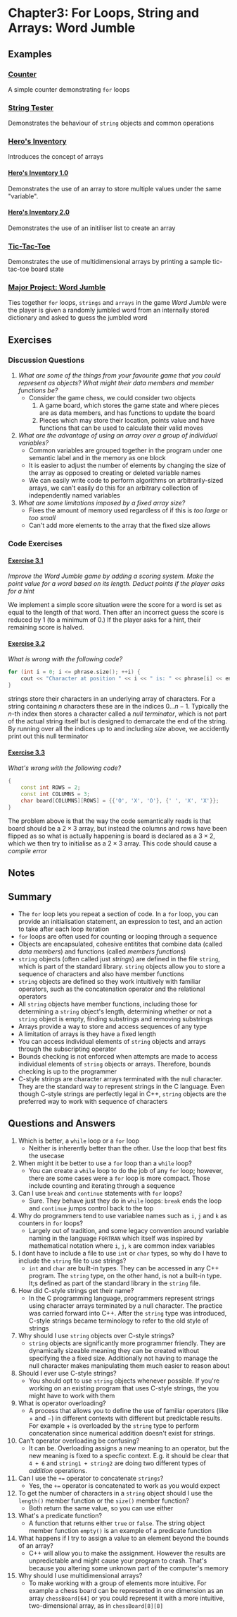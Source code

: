 # Chapter3: For Loops, String and Arrays: Word Jumble

## Examples

### [Counter](./Examples/01_Counter/counter.cpp)

A simple counter demonstrating `for` loops

### [String Tester](./Examples/02_StringTester/string_tester.cpp)

Demonstrates the behaviour of `string` objects and common operations

### [Hero's Inventory](./Examples/03_HerosInventory/)

Introduces the concept of arrays

#### [Hero's Inventory 1.0](./Examples/03_HerosInventory/v1/heros_inventory.cpp)

Demonstrates the use of an array to store multiple values under the same "variable".

#### [Hero's Inventory 2.0](./Examples/03_HerosInventory/v2/heros_inventory.cpp)

Demonstrates the use of an initiliser list to create an array

### [Tic-Tac-Toe](./Examples/04_TicTacToe/tictactoe.cpp)

Demonstrates the use of multidimensional arrays by printing a sample tic-tac-toe board state

### [Major Project: Word Jumble](./Examples/05_WordJumble/word_jumble.cpp)

Ties together `for` loops, `strings` and `arrays` in the game *Word Jumble* were the player is given a randomly jumbled word from an internally stored dictionary and asked to guess the jumbled word

## Exercises

### Discussion Questions

1. *What are some of the things from your favourite game that you could represent as objects? What might their data members and member functions be?*
    - Consider the game chess, we could consider two objects
        1. A game board, which stores the game state and where pieces are as data members, and has functions to update the board
        2. Pieces which may store their location, points value and have functions that can be used to calculate their valid moves
2. *What are the advantage of using an array over a group of individual variables?*
    - Common variables are grouped together in the program under one semantic label and in the memory as one block
    - It is easier to adjust the number of elements by changing the size of the array as opposed to creating or deleted variable names
    - We can easily write code to perform algorithms on arbitrarily-sized arrays, we can't easily do this for an arbitrary collection of independently named variables
3. *What are some limitations imposed by a fixed array size?*
    - Fixes the amount of memory used regardless of if this is *too large* or *too small*
    - Can't add more elements to the array that the fixed size allows

### Code Exercises

#### [Exercise 3.1](./Exercises/Ex3_1/word_jumble.cpp)

*Improve the Word Jumble game by adding a scoring system. Make the point value for a word based on its length. Deduct points if the player asks for a hint*

We implement a simple score situation were the score for a word is set as equal to the length of that word. Then after an incorrect guess the score is reduced by $1$ (to a minimum of $0$.) If the player asks for a hint, their remaining score is halved.

#### [Exercise 3.2](./Exercises/Ex3_2/phrase.cpp)

*What is wrong with the following code?*

```cpp
for (int i = 0; i <= phrase.size(); ++i) {
    cout << "Character at position " << i << " is: " << phrase[i] << endl;
}
```

strings store their characters in an underlying array of characters. For a string containing $`n`$ characters these are in the indices $0 \ldots n - 1$. Typically the $n$-th index then stores a character called a *null terminator*, which is not part of the actual string itself but is designed to demarcate the end of the string. By running over all the indices up to and including *size* above, we accidently print out this null terminator

#### [Exercise 3.3](./Exercises/Ex3_3/grid.cpp)

*What's wrong with the following code?*

```cpp
{
    const int ROWS = 2;
    const int COLUMNS = 3;
    char board[COLUMNS][ROWS] = {{'O', 'X', 'O'}, {' ', 'X', 'X'}};
}
```

The problem above is that the way the code semantically reads is that board should be a $2 \times 3$ array, but instead the columns and rows have been flipped as so what is actually happening is board is declared as a $3 \times 2$, which we then try to initialise as a $2 \times 3$ array. This code should cause a *compile error*

## Notes

## Summary

- The `for` loop lets you repeat a section of code. In a `for` loop, you can provide an initialisation statement, an expression to test, and an action to take after each loop iteration
- `for` loops are often used for counting or looping through a sequence
- Objects are encapsulated, cohesive entitites that combine data (called *data members*) and functions (called *members functions*)
- `string` objects (often called just *strings*) are defined in the file `string`, which is part of the standard library. `string` objects allow you to store a sequence of characters and also have member functions
- `string` objects are defined so they work intuitively with familiar operators, such as the concatenation operator and the relational operators
- All `string` objects have member functions, including those for determining a `string` object's length, determining whether or not a `string` object is empty, finding substrings and removing substrings
- Arrays provide a way to store and access sequences of any type
- A limitation of arrays is they have a fixed length
- You can access individual elements of `string` objects and arrays through the subscripting operator
- Bounds checking is not enforced when attempts are made to access individual elements of `string` objects or arrays. Therefore, bounds checking is up to the programmer
- C-style strings are character arrays terminated with the null character. They are the standard way to represent strings in the C language. Even though C-style strings are perfectly legal in C++, `string` objects are the preferred way to work with sequence of characters

## Questions and Answers

1. Which is better, a `while` loop or a `for` loop
    - Neither is inherently better than the other. Use the loop that best fits the usecase
2. When might it be better to use a `for` loop than a `while` loop?
    - You can create a `while` loop to do the job of any `for` loop; however, there are some cases were a `for` loop is more compact. Those include counting and iterating through a sequence
3. Can I use `break` and `continue` statements with `for` loops?
    - Sure. They behave just they do in `while` loops: `break` ends the loop and `continue` jumps control back to the top
4. Why do programmers tend to use variablee names such as `i`, `j` and `k` as counters in `for` loops?
    - Largely out of tradition, and some legacy convention around variable naming in the language `FORTRAN` which itself was inspired by mathematical notation where `i`, `j`, `k` are common index variables
5. I dont have to include a file to use `int` or `char` types, so why do I have to include the `string` file to use strings?
    - `int` and `char` are built-in types. They can be accessed in any C++ program. The `string` type, on the other hand, is not a built-in type. It;s defined as part of the standard library in the `string` file.
6. How did C-style strings get their name?
    - In the C programming language, programmers represent strings using character arrays terminated by a null character. The practice was carried forward into C++. After the `string` type was introduced, C-style strings became terminology to refer to the old style of strings
7. Why should I use `string` objects over C-style strings?
    - `string` objects are significantly more programmer friendly. They are dynamically sizeable meaning they can be created without specifying the a fixed size. Additionally not having to manage the null character makes manipulating them much easier to reason about
8. Should I ever use C-style strings?
    - You should opt to use `string` objects whenever possible. If you're working on an existing program that uses C-style strings, the you might have to work with them
9. What is operator overloading?
    - A process that allows you to define the use of familiar operators (like $+$ and $-$) in different contexts with different but predictable results. For example $+$ is overloaded by the `string` type to perform concatenation since numerical addition doesn't exist for strings.
10. Can't operator overloading be confusing?
    - It can be. Overloading assigns a new meaning to an operator, but the new meaning is fixed to a specfic context. E.g. it should be clear that `4 + 6` and `string1 + string2` are doing two different types of *addition* operations.
11. Can I use the `+=` operator to concatenate `strings`?
    - Yes, the `+=` operator is concatenated to work as you would expect
12. To get the number of characters in a `string` object should I use the `length()` member function or the `size()` member function?
    - Both return the same value, so you can use either
13. What's a predicate function?
    - A function that returns either `true` or `false`. The string object member function `empty()` is an example of a predicate function
14. What happens if I try to assign a value to an element beyond the bounds of an array?
    - C++ will allow you to make the assignment. However the results are unpredictable and might cause your program to crash. That's because you altering some unknown part of the computer's memory
15. Why should I use multidimensional arrays?
    - To make working with a group of elements more intuitive. For example a chess board can be represented in one dimension as an array `chessBoard[64]` or you could represent it with a more intuitive, two-dimensional array, as in `chessBoard[8][8]`
